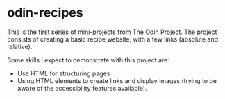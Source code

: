 # odin-recipes
This is the first series of mini-projects from [The Odin Project](https://www.theodinproject.com/lessons/foundations-recipes). The project consists of creating a basic recipe website, with a few links (absolute and relative).

Some skills I expect to demonstrate with this project are:
- Use HTML for structuring pages
- Using HTML elements to create links and display images (trying to be aware of the accessibility features available).

